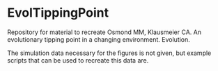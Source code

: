 # EvolTippingPoint

Repository for material to recreate Osmond MM, Klausmeier CA. An evolutionary tipping point in a changing environment. Evolution.

The simulation data necessary for the figures is not given, but example scripts that can be used to recreate this data are.
